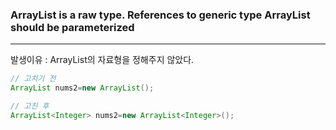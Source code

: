 ### ArrayList is a raw type. References to generic type ArrayList<E> should be parameterized
------------
발생이유 : ArrayList의 자료형을 정해주지 않았다.
```java
// 고치기 전
ArrayList nums2=new ArrayList();

// 고친 후
ArrayList<Integer> nums2=new ArrayList<Integer>();
```